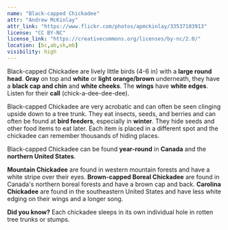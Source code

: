 ```yaml
---
name: "Black-capped Chickadee"
attr: "Andrew McKinlay"
attr_link: "https://www.flickr.com/photos/apmckinlay/33537103913"
license: "CC BY-NC"
license_link: "https://creativecommons.org/licenses/by-nc/2.0/"
location: [bc,ab,sk,mb]
visibility: high
---
```

Black-capped Chickadee are lively little birds (4-6 in) with a **large round head**. **Gray** on top and **white** or **light orange/brown** underneath, they have a **black cap and chin** and **white cheeks**. The **wings** have **white edges**. Listen for their **call** (chick-a-dee-dee-dee).

Black-capped Chickadee are very acrobatic and can often be seen clinging upside down to a tree trunk. They eat insects, seeds, and berries and can often be found at **bird feeders**, especially in **winter**. They hide seeds and other food items to eat later. Each item is placed in a different spot and the chickadee can remember thousands of hiding places.

Black-capped Chickadee can be found **year-round** in **Canada** and the **northern United States**. 

**Mountain Chickadee** are found in western mountain forests and have a white stripe over their eyes. **Brown-capped Boreal Chickadee** are found in Canada's northern boreal forests and have a brown cap and back. **Carolina Chickadee** are found in the southeastern United States and have less white edging on their wings and a longer song.

**Did you know?** Each chickadee sleeps in its own individual hole in rotten tree trunks or stumps. 
